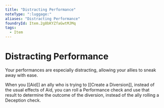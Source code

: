 ```yaml
---
title: "Distracting Performance"
noteType: ":luggage:"
aliases: "Distracting Performance"
foundryId: Item.2g8bKYZfaGwtMJMq
tags:
  - Item
---
```


# Distracting Performance

Your performances are especially distracting, allowing your allies to sneak away with ease.

When you [[Aid]] an ally who is trying to [[Create a Diversion]], instead of the usual effects of Aid, you can roll a Performance check and use that result to determine the outcome of the diversion, instead of the ally rolling a Deception check.

